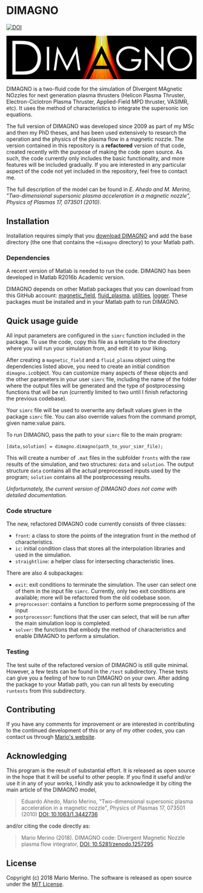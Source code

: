 DIMAGNO
=======

[![DOI](https://zenodo.org/badge/134246471.svg)](https://zenodo.org/badge/latestdoi/134246471)

![DIMAGNO logo](/docs/logo.png)

DIMAGNO is a two-fluid code for the simulation of DIvergent MAgnetic NOzzles for next generation plasma thrusters (Helicon Plasma Thruster, Electron-Ciclotron Plasma Thruster, Applied-Field MPD thruster, VASIMR, etc).
It uses the method of characteristics to integrate the supersonic
ion equations.

The full version of DIMAGNO was developed since 2009 as part of my MSc and then my PhD theses, and has been used extensively to research the operation and the physics of the plasma flow in a magnetic nozzle. The version contained in this repository is a **refactored** version of that code, created recently with the purpose of making the code open source. As such, the code currently 
only includes the basic functionality, and more features will be included gradually. If you are interested in any particular aspect of the code not yet included in the repository, feel free to contact me.

The full description of the model can be found in *E. Ahedo and M. Merino, "Two-dimensional supersonic plasma acceleration in a magnetic nozzle", Physics of Plasmas 17, 073501 (2010)*.

## Installation

Installation requires simply that you 
[download DIMAGNO](https://github.com/mariomerinomartinez/dimagno/archive/master.zip) 
and add the base directory (the one that contains the `+dimagno` directory) 
to your Matlab path.

### Dependencies

A recent version of Matlab is needed to run the code. 
DIMAGNO has been developed in Matlab R2016b Academic version. 

DIMAGNO depends on other Matlab packages that you can download from this
GitHub account: 
[magnetic_field](https://github.com/mariomerinomartinez/magnetic_field),
[fluid_plasma](https://github.com/mariomerinomartinez/fluid_plasma),
[utilities](https://github.com/mariomerinomartinez/utilities),
[logger](https://github.com/mariomerinomartinez/logger). 
These packages must be installed and in your Matlab path to run DIMAGNO.
 
## Quick usage guide

All input parameters are configured in the `simrc` function included in the package. To use the code, copy this file as a template to the directory where you will run your simulation from, and edit it to your liking. 

After creating a `magnetic_field` and a `fluid_plasma` object using the dependencies listed above, you need to create an initial condition `dimagno.ic`object. You can customize many aspects of these objects and the other parameters in your user `simrc` file, including the name of the folder where the output files will be generated and the type of postprocessing functions that will be run (currently limited to two until I finish refactoring the previous codebase).

Your `simrc` file will be used to overwrite any default values given in the package `simrc` file. You can also override values from the command prompt, given name:value pairs.

To run DIMAGNO, pass the path to your `simrc` file to the main program:

```text
[data,solution] = dimagno.dimagno(path_to_your_simr_file);
```

This will create a number of `.mat` files in the subfolder `fronts` with the raw results of the simulation, and two structures: `data` and `solution`.
The output structure `data` contains all the actual preprocessed inputs used by the program; `solution` contains all the postprocessing results. 

*Unforturnately, the current version of DIMAGNO does not come with detailed documentation.*

### Code structure

The new, refactored DIMAGNO code currently consists of three classes:

* `front`: a class to store the points of the integration front in the method of characteristics.
* `ic`: initial condition class that stores all the interpolation libraries and used in the simulation.
* `straightline`: a helper class for intersecting characteristic lines.

There are also 4 subpackages:

* `exit`: exit conditions to terminate the simulation. The user can select one of them in the input file `simrc`. Currently, only two exit conditions are available; more will be refactored from the old codebase soon.
*  `preprocessor`: contains a function to perform some preprocessing of the input
*  `postprocessor`: functions that the user can select, that will be run after the main simulation loop is completed.
* `solver`: the functions that embody the method of characteristics and enable DIMAGNO to perform a simulation.
 
### Testing

The test suite of the refactored version of DIMAGNO is still quite minimal. 
However, a few tests can be 
found in the `/test` subdirectory. These tests can give you a feeling of how to run DIMAGNO on your own. After adding the package to
your Matlab path, you can run all tests by executing `runtests` from this
subdirectory.

## Contributing

If you have any comments for improvement or 
are interested in contributing to the continued 
development of this or any of my other codes, you can contact us through 
[Mario's website](http://mariomerino.uc3m.es/).

## Acknowledging 

This program is the result of substantial effort. It is released as open
source in the hope that it will be useful to other people. If you find it
useful and/or use it in any of your works, I kindly ask you to acknowledge it
by citing the main article of the DIMAGNO model,

> Eduardo Ahedo, Mario Merino, "Two-dimensional supersonic plasma acceleration in a magnetic nozzle", Physics of Plasmas 17, 073501 (2010)  [DOI: 10.1063/1.3442736](https://doi.org/10.1063/1.3442736)

and/or citing the code directly as:

> Mario Merino (2018). DIMAGNO code: Divergent Magnetic Nozzle plasma flow integrator, [DOI: 10.5281/zenodo.1257295](https://doi.org/10.5281/zenodo.1257295)
  
## License

Copyright (c) 2018 Mario Merino. 
The software is released as open source under the [MIT License](LICENSE.md).
